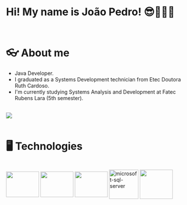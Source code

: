 # Hi! My name is João Pedro! 😎👨🏽‍💻

<br>

# 👓 About me
<div>
  <ul>
    <li>Java Developer.</li>
    <li>I graduated as a Systems Development technician from Etec Doutora Ruth Cardoso.</li>
    <li>I'm currently studying Systems Analysis and Development at Fatec Rubens Lara (5th semester).</li>
  </ul>
  <br>
  <a href="https://www.linkedin.com/in/joão-pedro-melo-65678322b" target="_blank"><img src="https://img.shields.io/badge/-LinkedIn-%230077B5?style=for-the-badge&logo=linkedin&logoColor=white" target="_blank"></a>
</div>

<br>

# 🖥️ Technologies
<div style="display: inline_block">
 <br>
 <img align="center" height="70" width="90" src="https://cdn.jsdelivr.net/gh/devicons/devicon/icons/java/java-original.svg" />
 <img align="center" height="70" width="90" src="https://cdn.jsdelivr.net/gh/devicons/devicon/icons/spring/spring-original.svg" />
 <img align="center" height="70" width="90" src="https://cdn.jsdelivr.net/gh/devicons/devicon/icons/postgresql/postgresql-original.svg" />
 <img align="center" height="80" width="80"  src="https://img.icons8.com/color/480/microsoft-sql-server.png" alt="microsoft-sql-server"/>
 <img align="center" height="80" width="90" src="https://cdn.jsdelivr.net/gh/devicons/devicon/icons/azure/azure-original.svg" />    
</div>
